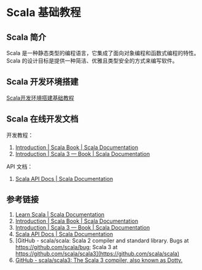 # Scala 基础教程

## Scala 简介

Scala 是一种静态类型的编程语言，它集成了面向对象编程和函数式编程的特性。Scala 的设计目标是提供一种简洁、优雅且类型安全的方式来编写软件。

## Scala 开发环境搭建

[Scala开发环境搭建基础教程](work/programming/Scala/Scala开发环境搭建基础教程.md)

## Scala 在线开发文档

开发教程：
1. [Introduction | Scala Book | Scala Documentation](https://docs.scala-lang.org/overviews/scala-book/introduction.html)
2. [Introduction | Scala 3 — Book | Scala Documentation](https://docs.scala-lang.org/scala3/book/introduction.html)

API 文档：
1. [Scala API Docs | Scala Documentation](https://docs.scala-lang.org/api/all.html)

## 参考链接

1. [Learn Scala | Scala Documentation](https://docs.scala-lang.org/)
2. [Introduction | Scala Book | Scala Documentation](https://docs.scala-lang.org/overviews/scala-book/introduction.html)
3. [Introduction | Scala 3 — Book | Scala Documentation](https://docs.scala-lang.org/scala3/book/introduction.html)
4. [Scala API Docs | Scala Documentation](https://docs.scala-lang.org/api/all.html)
5. [GitHub - scala/scala: Scala 2 compiler and standard library. Bugs at https://github.com/scala/bug; Scala 3 at https://github.com/scala/scala3](https://github.com/scala/scala)
6. [GitHub - scala/scala3: The Scala 3 compiler, also known as Dotty.](https://github.com/scala/scala3)